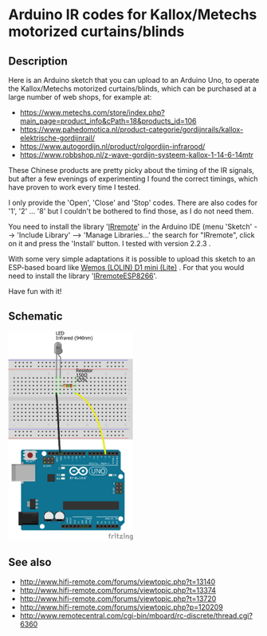 # Arduino IR codes for Kallox/Metechs motorized curtains/blinds

## Description

Here is an Arduino sketch that you can upload to an Arduino Uno, to operate the Kallox/Metechs motorized curtains/blinds, which can be purchased at a large number of web shops, for example at:
- https://www.metechs.com/store/index.php?main_page=product_info&cPath=18&products_id=106
- https://www.pahedomotica.nl/product-categorie/gordijnrails/kallox-elektrische-gordijnrail/
- https://www.autogordijn.nl/product/rolgordijn-infrarood/
- https://www.robbshop.nl/z-wave-gordijn-systeem-kallox-1-14-6-14mtr

These Chinese products are pretty picky about the timing of the IR signals, but after a few evenings of experimenting I found the correct timings, which have proven to work every time I tested.

I only provide the 'Open', 'Close' and 'Stop' codes. There are also codes for '1', '2' ... '8' but I couldn't be bothered to find those, as I do not need them.

You need to install the library '[IRremote](https://github.com/z3t0/Arduino-IRremote)' in the Arduino IDE (menu 'Sketch' --> 'Include Library' --> 'Manage Libraries...' the search for "IRremote", click on it and press the 'Install' button. I tested with
version 2.2.3 .

With some very simple adaptations it is possible to upload this sketch to an ESP-based board like [Wemos (LOLIN) D1
mini (Lite)](https://www.wemos.cc/en/latest/d1/index.html) . For that you would need to install the library '[IRremoteESP8266](https://github.com/crankyoldgit/IRremoteESP8266)'.

Have fun with it!

## Schematic

<img src="./Breadboard_bb.png" width="250">

## See also

- http://www.hifi-remote.com/forums/viewtopic.php?t=13140
- http://www.hifi-remote.com/forums/viewtopic.php?t=13374
- http://www.hifi-remote.com/forums/viewtopic.php?t=13720
- http://www.hifi-remote.com/forums/viewtopic.php?p=120209
- http://www.remotecentral.com/cgi-bin/mboard/rc-discrete/thread.cgi?6360

